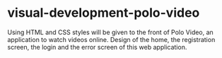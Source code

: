 # visual-development-polo-video
Using HTML and CSS styles will be given to the front of Polo Video, an application to watch videos online. Design of the home, the registration screen, the login and the error screen of this web application.
